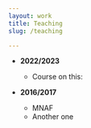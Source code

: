 ```yaml
---
layout: work
title: Teaching
slug: /teaching

---
```


- **2022/2023**
  - Course on this:

- **2016/2017**
  - MNAF
  - Another one
